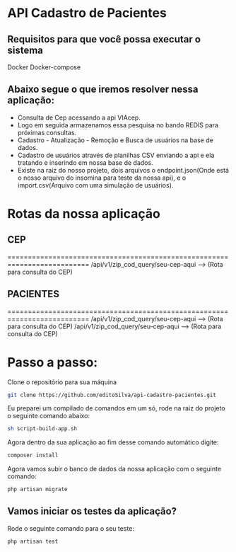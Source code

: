 
# API Cadastro de Pacientes


## Requisitos para que você possa executar o sistema

Docker
Docker-compose

## Abaixo segue o que iremos resolver nessa aplicação:

- Consulta de Cep acessando a api VIAcep.
- Logo em seguida armazenamos essa pesquisa no bando REDIS para próximas consultas.
- Cadastro - Atualização - Remoção e Busca de usuários na base de dados.
- Cadastro de usuários através de planilhas CSV enviando a api e ela tratando e inserindo em nossa base de dados.
- Existe na raiz do nosso projeto, dois arquivos o endpoint.json(Onde está o 
nosso arquivo do insomina para teste da nossa api), e o 
import.csv(Arquivo com uma simulação de usuários).


# Rotas da nossa aplicação


## CEP
==========================================================================
/api/v1/zip_cod_query/seu-cep-aqui  --> (Rota para consulta do CEP)

## PACIENTES
==========================================================================
/api/v1/zip_cod_query/seu-cep-aqui  --> (Rota para consulta do CEP)
/api/v1/zip_cod_query/seu-cep-aqui  --> (Rota para consulta do CEP)

# Passo a passo:

Clone o repositório para sua máquina 

```sh
git clone https://github.com/editoSilva/api-cadastro-pacientes.git

```

Eu preparei um compilado de comandos em um só, rode na raiz do projeto o seguinte comando abaixo:


```sh
sh script-build-app.sh 
```

Agora dentro da sua aplicação ao fim desse comando automático digite:

```sh
composer install
```

Agora vamos subir o banco de dados da nossa aplicação com o seguinte comando:

```sh
php artisan migrate
```

## Vamos iniciar os testes da aplicação?

Rode o seguinte comando para o seu teste:


```sh
php artisan test
```

